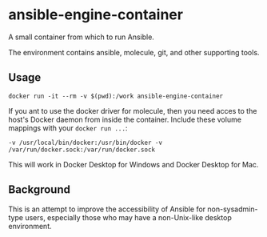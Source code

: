 # ansible-engine-container

A small container from which to run Ansible.

The environment contains ansible, molecule, git, and other supporting tools.

## Usage

```
docker run -it --rm -v $(pwd):/work ansible-engine-container
```

If you ant to use the docker driver for molecule, then you need acces to the
host's Docker daemon from inside the container. Include these volume mappings with
your `docker run ...`:

```
-v /usr/local/bin/docker:/usr/bin/docker -v /var/run/docker.sock:/var/run/docker.sock
```

This will work in Docker Desktop for Windows and Docker Desktop for Mac.


## Background

This is an attempt to improve the accessibility of Ansible for non-sysadmin-type users,
especially those who may have a non-Unix-like desktop environment.
